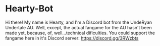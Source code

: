# Hearty-Bot
Hi there! My name is Hearty, and I'm a Discord bot from the UndeRyan Undertale AU. Well, except, the actual fangame for the AU hasn't been made yet, because, of, well...technical dificulties. You could support the fangame here in it's Discord server: https://discord.gg/3RWzbts
